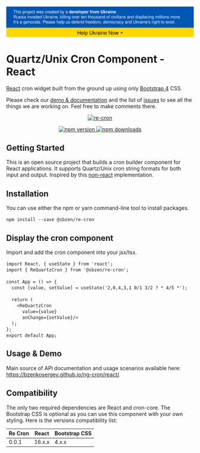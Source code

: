 [![Stand With Ukraine](https://raw.githubusercontent.com/vshymanskyy/StandWithUkraine/main/banner-direct-single.svg)](https://vshymanskyy.github.io/StandWithUkraine)

# Quartz/Unix Cron Component - React

[React](https://reactjs.org/) cron widget built from the ground up using only [Bootstrap 4](https://getbootstrap.com/) CSS.

Please check our [demo & documentation](https://bzenkosergey.github.io/ng-cron/react/) and the list of
[issues](https://github.com/ua-cron/react/issues) to see all the things we are working on. Feel free to make comments there.

<p align="center">
	<a href="https://bzenkosergey.github.io/ng-cron/react/">
		<img
			width="200"
			src="https://bzenkosergey.github.io/ng-cron/react/assets/logo.png"
			alt="re-cron">
	</a>
</p>

<p align="center">
	<a href="https://badge.fury.io/js/%40sbzen%2Fre-cron">
		<img
			src="https://badge.fury.io/js/%40sbzen%2Fre-cron.svg"
			alt="npm version">
	</a>
	<a href="https://npmjs.org/%40sbzen%2Fre-cron">
		<img
			src="https://img.shields.io/npm/dm/%40sbzen%2Fre-cron.svg"
			alt="npm downloads">
	</a>
</p>

## Getting Started

This is an open source project that builds a cron builder component for React applications.
It supports Quartz/Unix cron string formats for both input and output.
Inspired by this [non-react](https://www.freeformatter.com/cron-expression-generator-quartz.html) implementation.

## Installation
You can use either the npm or yarn command-line tool to install packages.
```
npm install --save @sbzen/re-cron
```

## Display the cron component
Import and add the cron component into your jsx/tsx.

```tsx
import React, { useState } from 'react';
import { ReQuartzCron } from '@sbzen/re-cron';

const App = () => {
  const [value, setValue] = useState('2,0,4,3,1 0/1 3/2 ? * 4/5 *');

  return (
    <ReQuartzCron
      value={value}
      onChange={setValue}/>
  );
};
export default App;
```

## Usage & Demo
Main source of API documentation and usage scenarios available here: https://bzenkosergey.github.io/ng-cron/react/.


## Compatibility
The only two required dependencies are React and cron-core.
The Bootstrap CSS is optional as you can use this component with your own styling.
Here is the versions compatibility list:

| Re Cron          |    React    |  Bootstrap CSS |
| -------------    | ------------- | -------------- |
| 0.0.1            | 16.x.x         | 4.x.x          |

